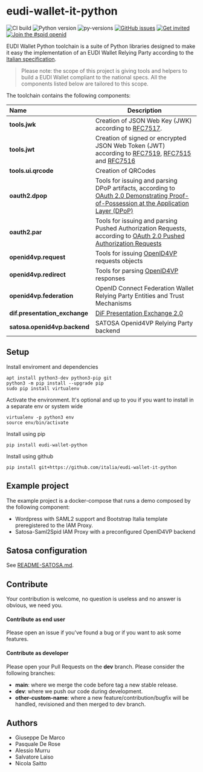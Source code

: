 # eudi-wallet-it-python

![CI build](https://github.com/italia/eudi-wallet-it-python/workflows/eudi_wallet_python/badge.svg)
![Python version](https://img.shields.io/badge/license-Apache%202-blue.svg)
![py-versions](https://img.shields.io/badge/python-3.10-blue.svg)
[![GitHub issues](https://img.shields.io/github/issues/italia/eudi-wallet-it-python.svg)](https://github.com/italia/eudi-wallet-it-python/issues)
[![Get invited](https://slack.developers.italia.it/badge.svg)](https://slack.developers.italia.it/)
[![Join the #spid openid](https://img.shields.io/badge/Slack%20channel-%23spid%20openid-blue.svg)](https://developersitalia.slack.com/archives/C7E85ED1N/)

EUDI Wallet Python toolchain is a suite of Python libraries designed to
make it easy the implementation of an EUDI Wallet Relying Party according 
to the [Italian specification](https://italia.github.io/eudi-wallet-it-docs/en/).

> Please note: the scope of this project is giving tools and helpers to build a EUDI Wallet compliant to the national specs. All the components listed below are tailored to this scope.

The toolchain contains the following components:

| Name | Description |
| :--- | --- |
| __tools.jwk__ | Creation of JSON Web Key (JWK) according to [RFC7517](https://datatracker.ietf.org/doc/html/rfc7517). | refs to docs |
| __tools.jwt__ | Creation of signed or encrypted JSON Web Token (JWT) according to [RFC7519](https://datatracker.ietf.org/doc/html/rfc7519), [RFC7515](https://datatracker.ietf.org/doc/html/rfc7515) and [RFC7516](https://datatracker.ietf.org/doc/html/rfc7516) | refs to docs |
| __tools.ui.qrcode__ | Creation of QRCodes | refs to docs |
| __oauth2.dpop__ | Tools for issuing and parsing DPoP artifacts, according to [OAuth 2.0 Demonstrating Proof-of-Possession at the Application Layer (DPoP)](https://datatracker.ietf.org/doc/html/draft-ietf-oauth-dpop) | refs to docs |
| __oauth2.par__ | Tools for issuing and parsing Pushed Authorization Requests, according to [OAuth 2.0 Pushed Authorization Requests](https://datatracker.ietf.org/doc/html/rfc9126) | refs to docs |
| __openid4vp.request__ | Tools for issuing [OpenID4VP](https://openid.net/specs/openid-4-verifiable-presentations-1_0.html) requests objects | refs to docs |
| __openid4vp.redirect__ | Tools for parsing [OpenID4VP](https://openid.net/specs/openid-4-verifiable-presentations-1_0.html) responses | refs to docs |
| __openid4vp.federation__ | OpenID Connect Federation Wallet Relying Party Entities and Trust Mechanisms | refs to docs |
| __dif.presentation_exchange__ | [DiF Presentation Exchange 2.0](https://identity.foundation/presentation-exchange/) | refs to docs |
| __satosa.openid4vp.backend__ | SATOSA Openid4VP Relying Party backend | refs to docs |


## Setup

Install enviroment and dependencies
````
apt install python3-dev python3-pip git
python3 -m pip install --upgrade pip
sudo pip install virtualenv
````

Activate the environment. It's optional and up to you if you want to install 
in a separate env or system wide
````
virtualenv -p python3 env
source env/bin/activate
````

Install using pip

`pip install eudi-wallet-python`

Install using github

`pip install git+https://github.com/italia/eudi-wallet-it-python`


## Example project

The example project is a docker-compose that runs a demo composed by the following component:

- Wordpress with SAML2 support and Bootstrap Italia template preregistered to the IAM Proxy.
- Satosa-Saml2Spid IAM Proxy with a preconfigured OpenID4VP backend

## Satosa configuration

See [README-SATOSA.md](README-SATOSA.md).

## Contribute

Your contribution is welcome, no question is useless and no answer is obvious, we need you.

#### Contribute as end user

Please open an issue if you've found a bug or if you want to ask some features.

#### Contribute as developer

Please open your Pull Requests on the __dev__ branch. 
Please consider the following branches:

 - __main__: where we merge the code before tag a new stable release.
 - __dev__: where we push our code during development.
 - __other-custom-name__: where a new feature/contribution/bugfix will be handled, revisioned and then merged to dev branch.

## Authors

- Giuseppe De Marco
- Pasquale De Rose
- Alessio Murru
- Salvatore Laiso
- Nicola Saitto

